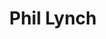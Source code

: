 ---
layout: contactpage
title:  "Phil Lynch"
job-title: Founding Partner & COO
linked-in: https://www.linkedin.com/in/philmlynch/
email: plynch@slkone.com
phone: +1 (928) 266-2886
team-image: Phil-Lynch.jpg
sitemap: false
---